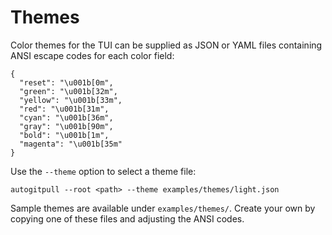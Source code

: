 # Themes

Color themes for the TUI can be supplied as JSON or YAML files containing ANSI escape codes for each color field:

```
{
  "reset": "\u001b[0m",
  "green": "\u001b[32m",
  "yellow": "\u001b[33m",
  "red": "\u001b[31m",
  "cyan": "\u001b[36m",
  "gray": "\u001b[90m",
  "bold": "\u001b[1m",
  "magenta": "\u001b[35m"
}
```

Use the `--theme` option to select a theme file:

```
autogitpull --root <path> --theme examples/themes/light.json
```

Sample themes are available under `examples/themes/`. Create your own by copying one of these files and adjusting the ANSI codes.
